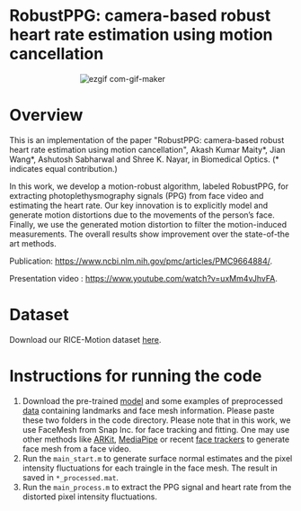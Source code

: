 # RobustPPG: camera-based robust heart rate estimation using motion cancellation

&emsp; &emsp; &emsp; &emsp; &emsp; &emsp; &emsp;
![ezgif com-gif-maker](https://user-images.githubusercontent.com/26046462/212691832-5cbe3f94-01e2-4f39-ab35-bdb5767b3359.gif)


# Overview

This is an implementation of the paper "RobustPPG: camera-based robust heart rate estimation using motion cancellation", Akash Kumar Maity*, Jian Wang*, Ashutosh Sabharwal and Shree K. Nayar, in Biomedical Optics. (* indicates equal contribution.)  

In this work, we develop a motion-robust algorithm, labeled RobustPPG, for extracting photoplethysmography signals (PPG) from face video and estimating the heart rate. Our key innovation is to explicitly model and generate motion distortions due to the movements of the person’s face. Finally, we use the generated motion distortion to filter the motion-induced measurements. The overall results show improvement over the state-of-the art methods.

Publication: https://www.ncbi.nlm.nih.gov/pmc/articles/PMC9664884/.


Presentation video : https://www.youtube.com/watch?v=uxMm4vJhvFA.


# Dataset 

Download our RICE-Motion dataset [here](https://rice.box.com/s/yaxfkalx400kzze2jlb02nysv7m5mxbr).

# Instructions for running the code

1. Download the pre-trained [model](https://rice.box.com/s/71okdkjcd3owog49iu62si5yynhh4duy) and some examples of preprocessed [data](https://rice.app.box.com/folder/188646929228) containing landmarks and face mesh information. Please paste these two folders in the code directory. Please note that in this work, we use FaceMesh from Snap Inc. for face tracking and fitting. One may use other methods like [ARKit](https://developer.apple.com/videos/play/tech-talks/601/), [MediaPipe](https://google.github.io/mediapipe/solutions/face_mesh.html) or recent [face trackers](https://github.com/stars/JianWang-CMU/lists/face-landmarks) to generate face mesh from a face video.
2. Run the `main_start.m` to generate surface normal estimates and the pixel intensity fluctuations for each traingle in the face mesh. The result in saved in `*_processed.mat`. 
3. Run the `main_process.m` to extract the PPG signal and heart rate from the distorted pixel intensity fluctuations.
